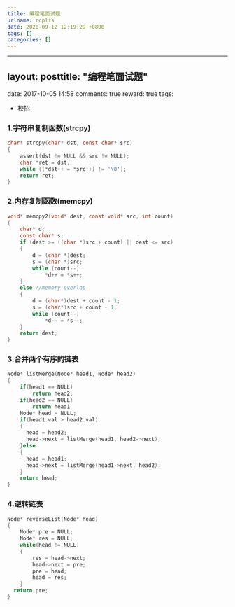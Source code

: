 ```yaml
---
title: 编程笔面试题
urlname: rcplis
date: 2020-09-12 12:19:29 +0800
tags: []
categories: []
---
```


---

## layout: posttitle: "编程笔面试题"

date: 2017-10-05 14:58
comments: true
reward: true
tags:

- 校招

### 1.字符串复制函数(strcpy)

```c
char* strcpy(char* dst, const char* src)
{
	assert(dst != NULL && src != NULL);
	char *ret = dst;
	while ((*dst++ = *src++) != '\0');
	return ret;
}
```

### 2.内存复制函数(memcpy)

```c
void* memcpy2(void* dest, const void* src, int count)
{
	char* d;
	const char* s;
	if (dest >= ((char *)src + count) || dest <= src)
	{
		d = (char *)dest;
		s = (char *)src;
		while (count--)
			*d++ = *s++;
	}
	else //memory overlap
	{
		d = (char*)dest + count - 1;
		s = (char*)src + count - 1;
		while (count--)
			*d-- = *s--;
	}
	return dest;
}
```

### 3.合并两个有序的链表

```c
Node* listMerge(Node* head1, Node* head2)
{
	if(head1 == NULL)
  		return head2;
  	if(head2 == NULL)
  		return head1
  	Node* head = NULL;
  	if(head1.val > head2.val)
  	{
      head = head2;
      head->next = listMerge(head1, head2->next);
  	}else
  	{
      head = head1;
      head->next = listMerge(head1->next, head2);
  	}
  	return head;
}
```

### 4.逆转链表

```c
Node* reverseList(Node* head)
{
	Node* pre = NULL;
	Node* res = NULL;
  	while(head != NULL)
  	{
  		res = head->next;
  		head->next = pre;
  		pre = head;
  		head = res;
  	}
  return pre;
}
```
